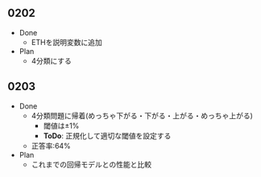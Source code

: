 ## 0202
- Done
  - ETHを説明変数に追加
- Plan
  - 4分類にする
## 0203
- Done
  - 4分類問題に帰着(めっちゃ下がる・下がる・上がる・めっちゃ上がる)
    - 閾値は±1%
    - **ToDo**: 正規化して適切な閾値を設定する 
  - 正答率:64%  
- Plan
  - これまでの回帰モデルとの性能と比較
